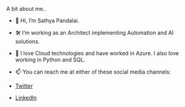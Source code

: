 A bit about me..
- 👋 Hi, I’m Sathya Pandalai.
- 🛠 I’m working as an Architect implementing Automation and AI solutions.
- 💖 I love Cloud technologies and have worked in Azure. I also love working in Python and SQL.

- 📫 You can reach me at either of these social media channels:
-  [Twitter](https://twitter.com/PandalaiSathya)
-  [LinkedIn](https://www.linkedin.com/in/spandalai/)


<!---
spandalai26/spandalai26 is a ✨ special ✨ repository because its `README.md` (this file) appears on your GitHub profile.
You can click the Preview link to take a look at your changes.
--->
